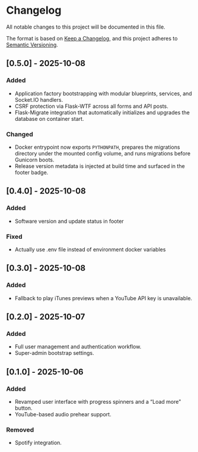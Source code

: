# Changelog
All notable changes to this project will be documented in this file.

The format is based on [Keep a Changelog](https://keepachangelog.com/en/1.1.0/),
and this project adheres to [Semantic Versioning](https://semver.org/spec/v2.0.0.html).

## [0.5.0] - 2025-10-08
### Added
- Application factory bootstrapping with modular blueprints, services, and Socket.IO handlers.
- CSRF protection via Flask-WTF across all forms and API posts.
- Flask-Migrate integration that automatically initializes and upgrades the database on container start.

### Changed
- Docker entrypoint now exports `PYTHONPATH`, prepares the migrations directory under the mounted config volume, and runs migrations before Gunicorn boots.
- Release version metadata is injected at build time and surfaced in the footer badge.

## [0.4.0] - 2025-10-08
### Added
- Software version and update status in footer

### Fixed
- Actually use .env file instead of environment docker variables

## [0.3.0] - 2025-10-08
### Added
- Fallback to play iTunes previews when a YouTube API key is unavailable.

## [0.2.0] - 2025-10-07
### Added
- Full user management and authentication workflow.
- Super-admin bootstrap settings.

## [0.1.0] - 2025-10-06
### Added
- Revamped user interface with progress spinners and a “Load more” button.
- YouTube-based audio prehear support.

### Removed
- Spotify integration.
